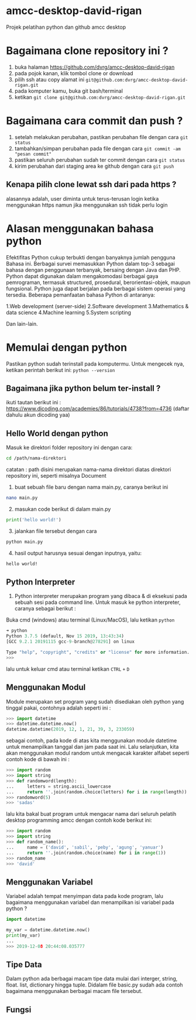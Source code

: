 # amcc-desktop-david-rigan
Projek pelatihan python dan github amcc desktop

# Bagaimana clone repository ini ?
1. buka halaman https://github.com/dvrg/amcc-desktop-david-rigan
2. pada pojok kanan, klik tombol clone or download
3. pilih ssh atau copy alamat ini `git@github.com:dvrg/amcc-desktop-david-rigan.git`
4. pada komputer kamu, buka git bash/terminal
5. ketikan `git clone git@github.com:dvrg/amcc-desktop-david-rigan.git`

# Bagaimana cara commit dan push ?
1. setelah melakukan perubahan, pastikan perubahan file dengan cara `git status`
2. tambahkan/simpan perubahan pada file dengan cara `git commit -am "pesan commit"`
3. pastikan seluruh perubahan sudah ter commit dengan cara `git status`
4. kirim perubahan dari staging area ke github dengan cara `git push`

## Kenapa pilih clone lewat ssh dari pada https ?
alasannya adalah, user diminta untuk terus-terusan login ketika menggunakan https namun jika menggunakan ssh tidak perlu login

# Alasan menggunakan bahasa python
Efektifitas Python cukup terbukti dengan banyaknya jumlah pengguna Bahasa ini. Berbagai survei memasukkan Python dalam top-3 sebagai bahasa dengan penggunaan terbanyak, bersaing dengan Java dan PHP. Python dapat digunakan dalam mengakomodasi berbagai gaya pemrograman, termasuk structured, prosedural, berorientasi-objek, maupun fungsional. Python juga dapat berjalan pada berbagai sistem operasi yang tersedia. Beberapa pemanfaatan bahasa Python di antaranya:

1.Web development (server-side)
2.Software development
3.Mathematics & data science
4.Machine learning
5.System scripting

Dan lain-lain.

# Memulai dengan python
Pastikan python sudah terinstall pada komputermu. Untuk mengecek nya, ketikan perintah berikut ini:
`python --version`

## Bagaimana jika python belum ter-install ?
ikuti tautan berikut ini : https://www.dicoding.com/academies/86/tutorials/4738?from=4736 (daftar dahulu akun dicoding yaa)

## Hello World dengan python
Masuk ke direktori folder repository ini dengan cara:
```bash
cd /path/nama-direktori
```
catatan : path disini merupakan nama-nama direktori diatas direktori repository ini, seperti misalnya Document
1. buat sebuah file baru dengan nama main.py, caranya berikut ini
```bash
nano main.py
```
2. masukan code berikut di dalam main.py
```python
print('hello world!')
```
3. jalankan file tersebut dengan cara
```bash
python main.py
```
4. hasil output harusnya sesuai dengan inputnya, yaitu:
```bash
hello world!
```

## Python Interpreter
1. Python interpreter merupakan program yang dibaca & di eksekusi pada sebuah sesi pada command line. Untuk masuk ke python interpreter, caranya sebagai berikut :

Buka cmd (windows) atau terminal (Linux/MacOS), lalu ketikan `python`

```python
➜ python
Python 3.7.5 (default, Nov 15 2019, 13:43:34)
[GCC 9.2.1 20191115 gcc-9-branch@278291] on linux

Type "help", "copyright", "credits" or "license" for more information.
>>>
```

lalu untuk keluar cmd atau terminal ketikan `CTRL` `+` `D`

## Menggunakan Modul
Module merupakan set program yang sudah disediakan oleh python yang tinggal pakai, contohnya adalah seperti ini :

```python
>>> import datetime
>>> datetime.datetime.now()
datetime.datetime(2019, 12, 1, 21, 39, 3, 233059)
```
sebagai contoh, pada kode di atas kita menggunakan module datetime untuk menampilkan tanggal dan jam pada saat ini. Lalu selanjutkan, kita akan menggunakan modul random untuk mengacak karakter alfabet seperti contoh kode di bawah ini :
```python
>>> import random
>>> import string
>>> def randomword(length):
...     letters = string.ascii_lowercase
...     return ''.join(random.choice(letters) for i in range(length))
>>> randomword(5)
>>> 'sadas'
```
lalu kita bakal buat program untuk mengacar nama dari seluruh pelatih desktop programming amcc dengan contoh kode berikut ini:
```python
>>> import random
>>> import string
>>> def random_name():
...     name = ('david', 'sabil', 'peby', 'agung', 'yanuar')
...     return ''.join(random.choice(name) for i in range(1))
>>> random_name
>>> 'david'
```

## Menggunakan Variabel
Variabel adalah tempat menyimpan data pada kode program, lalu bagaimana menggunakan variabel dan menampilkan isi variabel pada python ?

```python
import datetime

my_var = datetime.datetime.now()
print(my_var)
...
>>> 2019-12-08 20:44:08.035777
```

## Tipe Data
Dalam python ada berbagai macam tipe data mulai dari interger, string, float. list, dictionary hingga tuple. Didalam file basic.py sudah ada contoh bagaimana menggunakan berbagai macam file tersebut.

## Fungsi